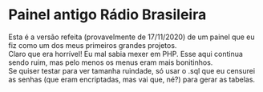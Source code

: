 # Painel antigo Rádio Brasileira
Esta é a versão refeita (provavelmente de 17/11/2020) de um painel que eu fiz como um dos meus primeiros grandes projetos.<br>
Claro que era horrível! Eu mal sabia mexer em PHP. Esse aqui continua sendo ruim, mas pelo menos os menus eram mais bonitinhos.<br>
Se quiser testar para ver tamanha ruindade, só usar o .sql que eu censurei as senhas (que eram encriptadas, mas vai que, né?) para gerar as tabelas.
